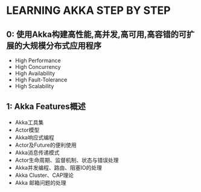 #  LEARNING AKKA STEP BY STEP

## 0: 使用Akka构建高性能,高并发,高可用,高容错的可扩展的大规模分布式应用程序
* High Performance
* High Concurrency
* High Availability
* High Fault-Tolerance
* High Scalability

## 1: Akka Features概述
* Akka工具集
* Actor模型
* Akka响应式编程
* Actor及Future的便利使用
* Akka消息传递模式
* Actor生命周期、监督机制、状态与错误处理
* Akka并发编程、路由、阻塞IO的处理
* Akka Cluster、CAP理论
* Akka 邮箱问题的处理


